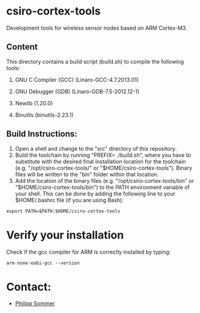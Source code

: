 csiro-cortex-tools
==============================

Development tools for wireless sensor nodes based on ARM Cortex-M3.

## Content

This directory contains a build script (build.sh) to compile the following tools:

1. GNU C Compiler (GCC) (Linaro-GCC-4.7.2013.01)

2. GNU Debugger (GDB) (Linaro-GDB-7.5-2012.12-1)

3. Newlib (1.20.0)

4. Binutils (binutils-2.23.1)

## Build Instructions:

1. Open a shell and change to the "src" directory of this repository.
2. Build the toolchain by running "PREFIX=<install-location> ./build.sh", where you have to substitute <install-location> with the desired final installation location for the toolchain (e.g. "/opt/csiro-cortex-tools/" or "$HOME/csiro-cortex-tools").  Binary files will be written to the "bin" folder within that location.
3. Add the location of the binary files (e.g. "/opt/csiro-cortex-tools/bin" or "$HOME/csiro-cortex-tools/bin") to the PATH environment variable of your shell. This can be done by adding the following line to your $HOME/.bashrc file (if you are using Bash):
```
export PATH=$PATH:$HOME/csiro-cortex-tools
```
# Verify your installation
Check if the gcc compiler for ARM is correctly installed by typing:
```
arm-none-eabi-gcc --version
```


# Contact: 

* [Philipp Sommer](mailto:Philipp.Sommer@csiro.au)
